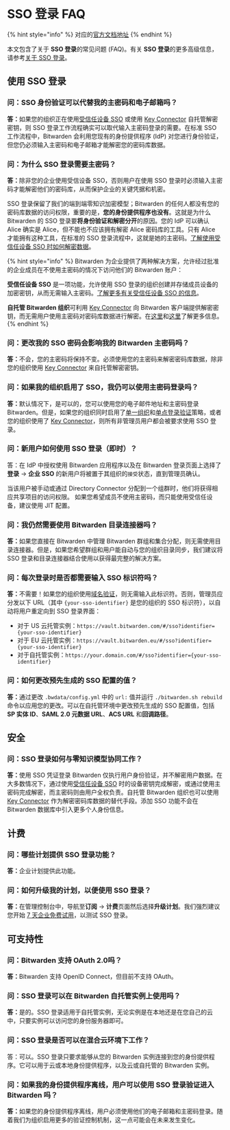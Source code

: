 # SSO 登录 FAQ

{% hint style="info" %}
对应的[官方文档地址](https://bitwarden.com/help/article/sso-faqs/)
{% endhint %}

本文包含了关于 **SSO 登录**的常见问题 (FAQ)。有关 **SSO 登录**的更多高级信息，请参考[关于 SSO 登录](about-login-with-sso.md)。

## 使用 SSO 登录 <a href="#using-login-with-sso" id="using-login-with-sso"></a>

### 问：SSO 身份验证可以代替我的主密码和电子邮箱吗？ <a href="#q-does-sso-authentication-replace-my-master-password-and-email" id="q-does-sso-authentication-replace-my-master-password-and-email"></a>

**答：**&#x5982;果您的组织正在使用[受信任设备 SSO](../admin-console/login-with-sso/trusted-devices/about-trusted-devices.md) 或使用 [Key Connector](about-key-connector.md) 自托管解密密钥，则 SSO 登录工作流程确实可以取代输入主密码登录的需要。在标准 SSO 工作流程中，Bitwarden 会利用您现有的身份提供程序 (IdP) 对您进行身份验证，但您仍必须输入主密码和电子邮箱才能解密您的密码库数据。

### 问：为什么 SSO 登录需要主密码？ <a href="#q-why-does-login-with-sso-require-my-master-password" id="q-why-does-login-with-sso-require-my-master-password"></a>

**答：**&#x9664;非您的企业使用受信设备 SSO，否则用户在使用 SSO 登录时必须输入主密码才能解密他们的密码库，从而保护企业的关键凭据和机密。

SSO 登录保留了我们的端到端零知识加密模型；Bitwarden 的任何人都没有您的密码库数据的访问权限，重要的是，**您的身份提供程序也没有**。这就是为什么 Bitwarden 的 SSO 登录要**将身份验证和解密分开**的原因。您的 IdP 可以确认 Alice 确实是 Alice，但不能也不应该拥有解密 Alice 密码库的工具。只有 Alice 才能拥有这种工具，在标准的 SSO 登录流程中，这就是她的主密码。[了解使用受信任设备 SSO 时如何解密数据](../admin-console/login-with-sso/trusted-devices/about-trusted-devices.md#how-it-works)。

{% hint style="info" %}
Bitwarden 为企业提供了两种解决方案，允许经过批准的企业成员在不使用主密码的情况下访问他们的 Bitwarden 账户：

**受信任设备 SSO** 是一项功能，允许使用 SSO 登录的组织创建并存储成员设备的加密密钥，从而无需输入主密码。[了解更多有关受信任设备 SSO 的信息](../admin-console/login-with-sso/trusted-devices/about-trusted-devices.md)。

**自托管 Bitwarden 组织**可利用 [Key Connector](about-key-connector.md) 向 Bitwarden 客户端提供解密密钥，而无需用户使用主密码对密码库数据进行解密。在[这里](member-decryption-options.md)和[这里](about-key-connector.md)了解更多信息。
{% endhint %}

### 问：更改我的 SSO 密码会影响我的 Bitwarden 主密码吗？ <a href="#q-will-changing-my-sso-password-affect-my-bitwarden-master-password" id="q-will-changing-my-sso-password-affect-my-bitwarden-master-password"></a>

**答：**&#x4E0D;会，您的主密码将保持不变。必须使用您的主密码来解密密码库数据，除非您的组织使用 [Key Connector](about-key-connector.md) 来自托管解密密钥。

### 问：如果我的组织启用了 SSO，我仍可以使用主密码登录吗？ <a href="#q-can-i-still-log-in-with-my-master-password-if-my-organization-has-sso-enabled" id="q-can-i-still-log-in-with-my-master-password-if-my-organization-has-sso-enabled"></a>

**答：**&#x9ED8;认情况下，是可以的，您可以使用您的电子邮件地址和主密码登录 Bitwarden。但是，如果您的组织同时启用了[单一组织](../organizations/enterprise-policies.md#single-organization)和[单点登录验证](../organizations/enterprise-policies.md#single-sign-on-authentication)策略，或者您的组织使用了 [Key Connector](about-key-connector.md)，则所有非管理员用户都会被要求使用 SSO 登录。

### 问：新用户如何使用 SSO 登录（即时）？ <a href="#q-how-does-login-with-sso-work-for-new-users-just-in-time" id="q-how-does-login-with-sso-work-for-new-users-just-in-time"></a>

答：在 IdP 中授权使用 Bitwarden 应用程序以及在 Bitwarden 登录页面上选择了**登录** → **企业 SSO** 的新用户将被置于其组织的`接受`状态，直到管理员确认。

当该用户被手动或通过 Directory Connector 分配到一个组群时，他们将获得相应共享项目的访问权限。 如果您希望成员不使用主密码，而只能使用受信任设备，建议使用 JIT 配置。

### 问：我仍然需要使用 Bitwarden 目录连接器吗？ <a href="#q-do-i-still-need-to-use-bitwarden-directory-connector" id="q-do-i-still-need-to-use-bitwarden-directory-connector"></a>

**答：**&#x5982;果您直接在 Bitwarden 中管理 Bitwarden 群组和集合分配，则无需使用目录连接器。但是，如果您希望群组和用户能自动与您的组织目录同步，我们建议将 SSO 登录和目录连接器结合使用以获得最完整的解决方案。

### 问：每次登录时是否都需要输入 SSO 标识符吗？ <a href="#q-do-i-need-to-enter-my-organization-identifier-every-time-i-login" id="q-do-i-need-to-enter-my-organization-identifier-every-time-i-login"></a>

**答：**&#x4E0D;需要！如果您的组织使用[域名验证](../admin-console/login-with-sso/domain-verification.md)，则无需输入此标识符。否则，管理员应分发以下 URL（其中 `{your-sso-identifier}` 是您的组织的 SSO 标识符），以自动将用户重定向到 SSO 登录界面：

* 对于 US 云托管实例：`https://vault.bitwarden.com/#/sso?identifier={your-sso-identifier}`
* 对于 EU 云托管实例：`https://vault.bitwarden.eu/#/sso?identifier={your-sso-identifier}`
* 对于自托管实例：`https://your.domain.com/#/sso?identifier={your-sso-identifier}`

### 问：如何更改预先生成的 SSO 配置的值？ <a href="#q-how-do-i-change-pre-generated-sso-configuration-values" id="q-how-do-i-change-pre-generated-sso-configuration-values"></a>

**答：**&#x901A;过更改 `.bwdata/config.yml` 中的 `url:` 值并运行 `./bitwarden.sh rebuild` 命令以应用您的更改。可以在自托管环境中更改预先生成的 SSO 配置值，包括 **SP 实体 ID**、**SAML 2.0 元数据 URL**、**ACS URL** 和**回调路径**。

## 安全 <a href="#security" id="security"></a>

### 问：SSO 登录如何与零知识模型协同工作？ <a href="#q-how-does-login-with-sso-work-with-the-zero-knowledge-model" id="q-how-does-login-with-sso-work-with-the-zero-knowledge-model"></a>

**答：**&#x4F7F;用 SSO 凭证登录 Bitwarden 仅执行用户身份验证，并不解密用户数据。在大多数情况下，通过使用[受信任设备 SSO](../admin-console/login-with-sso/trusted-devices/about-trusted-devices.md) 时的设备密钥完成解密，或通过使用主密码完成解密，而主密码则由用户全权负责。自托管 Bitwarden 组织也可以使用 [Key Connector](about-key-connector.md) 作为解密密码库数据的替代手段。添加 SSO 功能不会在 Bitwarden 数据库中引入更多个人身份信息。

## 计费 <a href="#billing" id="billing"></a>

### 问：哪些计划提供 SSO 登录功能？ <a href="#q-what-plans-offer-login-with-sso" id="q-what-plans-offer-login-with-sso"></a>

**答：**&#x4F01;业计划提供此功能。

### 问：如何升级我的计划，以便使用 SSO 登录？ <a href="#q-how-do-i-upgrade-my-plan-so-that-i-can-use-login-with-sso" id="q-how-do-i-upgrade-my-plan-so-that-i-can-use-login-with-sso"></a>

**答：**&#x5728;管理控制台中，导航至**订阅** → **计费**页面然后选择**升级计划**。我们强烈建议您开始 [7 天企业免费试用](../plans-and-pricing/start-an-enterprise-trial-with-your-bitwarden-account.md)，以测试 SSO 登录。

## 可支持性 <a href="#supportability" id="supportability"></a>

### 问：Bitwarden 支持 OAuth 2.0吗？ <a href="#q-does-bitwarden-support-oauth-2-0" id="q-does-bitwarden-support-oauth-2-0"></a>

**答：**&#x42;itwarden 支持 OpenID Connect，但目前不支持 OAuth。

### 问：SSO 登录可以在 Bitwarden 自托管实例上使用吗？ <a href="#q-will-login-with-sso-work-with-a-self-hosted-instance-of-bitwarden" id="q-will-login-with-sso-work-with-a-self-hosted-instance-of-bitwarden"></a>

**答：**&#x662F;的。SSO 登录适用于自托管实例，无论实例是在本地还是在您自己的云中，只要实例可以访问您的身份服务器即可。

### 问：SSO 登录是否可以在混合云环境下工作？ <a href="#q-does-login-with-sso-work-across-hybrid-cloud-environments" id="q-does-login-with-sso-work-across-hybrid-cloud-environments"></a>

答：可以。SSO 登录只要求能够从您的 Bitwarden 实例连接到您的身份提供程序。它可以用于云或本地身份提供程序，以及云或自托管的 Bitwarden 实例。

### 问：如果我的身份提供程序离线，用户可以使用 SSO 登录验证进入 Bitwarden 吗？ <a href="#q-if-my-identity-provider-is-offline-can-users-user-login-with-sso-to-authenticate-into-bitwarden" id="q-if-my-identity-provider-is-offline-can-users-user-login-with-sso-to-authenticate-into-bitwarden"></a>

**答：**&#x5982;果您的身份提供程序离线，用户必须使用他们的电子邮箱和主密码登录。随着我们为组织启用更多的验证控制机制，这一点可能会在未来发生变化。
